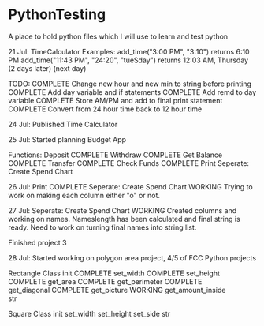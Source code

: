 # PythonTesting
A place to hold python files which I will use to learn and test python 

21 Jul:
TimeCalculator
Examples:
add_time("3:00 PM", "3:10") returns 6:10 PM
add_time("11:43 PM", "24:20", "tueSday") returns 12:03 AM, Thursday (2 days later)
(next day)

TODO:
COMPLETE Change new hour and new min to string before printing
COMPLETE Add day variable and if statements
COMPLETE Add remd to day variable
COMPLETE Store AM/PM and add to final print statement
COMPLETE Convert from 24 hour time back to 12 hour time

24 Jul:
Published Time Calculator

25 Jul:
Started planning Budget App

Functions:
Deposit COMPLETE
Withdraw COMPLETE
Get Balance COMPLETE
Transfer COMPLETE
Check Funds COMPLETE
Print
Seperate: Create Spend Chart

26 Jul:
Print                           COMPLETE
Seperate: Create Spend Chart    WORKING
Trying to work on making each column either "o" or not.

27 Jul:
Seperate: Create Spend Chart    WORKING
Created columns and working on names.
Nameslength has been calculated and final string is ready.
Need to work on turning final names into string list.

Finished project 3

28 Jul:
Started working on polygon area project, 4/5 of FCC Python projects

Rectangle Class
init                COMPLETE
set_width           COMPLETE
set_height          COMPLETE
get_area            COMPLETE
get_perimeter       COMPLETE               
get_diagonal        COMPLETE
get_picture         WORKING
get_amount_inside   
str                 

Square Class
init
set_width
set_height
set_side
str